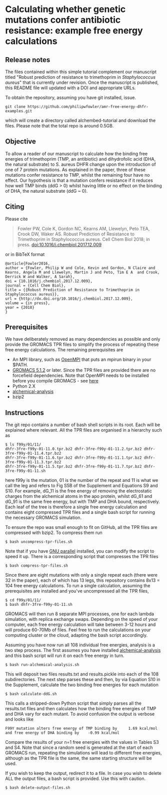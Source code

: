 # Calculating whether genetic mutations confer antibiotic resistance: example free energy calculations

## Release notes

The files contained within this simple tutorial complement our manuscript titled "Robust prediction of resistance to trimethoprim in *Staphylococcus aureus*" that is currently under revision. Once the manuscript is published, this README file will updated with a DOI and appropriate URLs.

To obtain the repository, assuming you have git installed, issue.

    git clone https://github.com/philipwfowler/amr-free-energy-dhfr-examples.git 

which will create a directory called alchembed-tutorial and download the files. Please note that the total repo is around 0.5GB.

## Objective

To allow a reader of our manuscript to calculate how the binding free energies of trimethoprim (TMP, an antibiotic) and dihydrofolic acid (DHA, the natural substrate) to S. aureus DHFR change upon the introduction of one of 7 protein mutations. As explained in the paper, three of these mutations confer resistance to TMP, whilst the remaining four have no effect. Our hypothesis is that a mutation confers resistance if it reduces how well TMP binds (ddG > 0) whilst having little or no effect on the binding of DHA, the natural substrate (ddG ~ 0).

## Citing

Please cite

> Fowler PW, Cole K, Gordon NC, Kearns AM, Llewelyn, Peto TEA, Crook DW, Waker AS. Robust Prediction of Resistance to Trimethoprim in Staphylococcus aureus. Cell Chem Biol 2018; in press. [doi:10.1016/j.chembiol.2017.12.009](http://dx.doi.org/10.1016/j.chembiol.2017.12.009)

or in BibTeX format

    @article{Fowler2016,
    author = {Fowler, Philip W and Cole, Kevin and Gordon, N Claire and Kearns, Angela M and Llewelyn, Martin J and Peto, Tim E A  and Crook, Derrick W and Walker, A Sarah},
    doi = {10.1016/j.chembiol.2017.12.009},
    journal = {Cell Chem Biol},
    title = {{Robust Prediction of Resistance to Trimethoprim in Staphylococcus aureus}},
    url = {http://dx.doi.org/10.1016/j.chembiol.2017.12.009},
    volume = {in press},
    year = {2018}
    }

## Prerequisites

We have deliberately removed as many dependencies as possible and only provide the GROMACS TPR files to simplify the process of repeating these free energy calculations. The remaining prerequisites are

- An MPI library, such as [OpenMPI](https://www.open-mpi.org) that puts an mpirun binary in your $PATH.
- [GROMACS 5.1.2](http://www.gromacs.org) or later. Since the TPR files are provided there are no forcefield dependencies. Note that OpenMPI needs to be installed before you compile GROMACS - see [here](http://manual.gromacs.org/documentation/2016.4/install-guide/index.html)
- Python 2.X
- [alchemical-analysis](https://github.com/MobleyLab/alchemical-analysis)
- bzip2

## Instructions

The git repo contains a number of bash shell scripts in its root. Each will be explained where relevant. All the TPR files are organised in a hierarchy such as 

	$ ls f99y/01/11/
	dhfr-3fre-f99y-01-11.0.tpr.bz2 dhfr-3fre-f99y-01-11.2.tpr.bz2 dhfr-3fre-f99y-01-11.4.tpr.bz2 
	dhfr-3fre-f99y-01-11.6.tpr.bz2 dhfr-3fre-f99y-01-11.1.tpr.bz2 dhfr-3fre-f99y-01-11.3.tpr.bz2 
	dhfr-3fre-f99y-01-11.5.tpr.bz2 dhfr-3fre-f99y-01-11.7.tpr.bz2 dhfr-3fre-f99y-01-11.sh
	
here f99y is the mutation, 01 is the number of the repeat and 11 is what we call the leg and refers to Fig S5B of the Supplement and Equations S9 and S10. For example, dG_11 is the free energy of removing the electrostatic charges from the alchemical atoms in the apo protein, whilst dG_61 and dG_91 is the same free energy, but with TMP and DHA bound, respectively. Each leaf of the tree is therefore a single free energy calculation and contains eight compressed TPR files and a single bash script for running the necessary GROMACS simulation.

To ensure the repo was small enough to fit on GitHub, all the TPR files are compressed with bzip2. To compress them run

	$ bash uncompress-tpr-files.sh 
	
Note that if you have [GNU parallel](https://www.gnu.org/software/parallel/) installed, you can modify the script to speed it up. There is a corresponding script that compresses the TPR files

	$ bash compress-tpr-files.sh 

Since there are eight mutations with only a single repeat each (there were 32 in the paper), each of which has 13 legs, this repository contains 8x13 = 104 free energy calculations. To run a single calculation, assuming the prerequisites are installed and you've uncompressed all the TPR files, 

	$ cd f99y/01/11/
	$ bash dhfr-3fre-f99y-01-11.sh 

GROMACS will then run 8 separate MPI processes, one for each lambda simulation, with replica exchange swaps. Depending on the speed of your computer, each free energy calculation will take between 3-12 hours and will produce 60-70Mb of files. Feel free to run the calculations on your computing cluster or the cloud, adapting the bash script accordingly.

Assuming you have now run all 108 individual free energies, analysis is a two step process. The first assumes you have installed [alchemical-analysis](https://github.com/MobleyLab/alchemical-analysis) and this bash script will run it on each free energy in turn.

	$ bash run-alchemical-analysis.sh 
	
This will deposit two files results.txt and results.pickle into each of the 108 subdirectories. The next step parses these and then, by via Equation S10 in the Supplement, calculate the two binding free energies for each mutation

	$ bash calculate-ddG.sh 
	
This calls a stripped-down Python script that simply parses all the results.txt files and then calculates how the binding free energies of TMP and DHA vary for each mutant. To avoid confusion the output is verbose and looks like

    F99Y mutation alters free energy of TMP binding by     1.69 kcal/mol and free energy of DHA binding by    -0.99 kcal/mol

Compare the results of your n=1 free energies with the values in Tables S3 and S4. Note that since a random seed is generated at the start of each GROMACS run, repeating the simulations will lead to different free energies, although as the TPR file is the same, the same starting structure will be used.

If you wish to keep the output, redirect it to a file. In case you wish to delete ALL the output files, a bash script is provided. Use this with caution.

	$ bash delete-output-files.sh 


